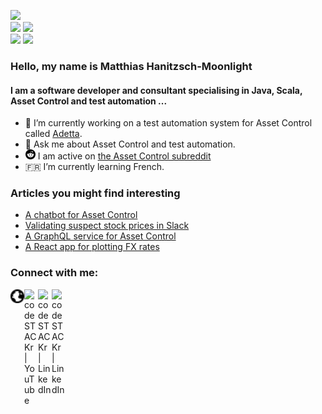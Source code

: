 ![](https://img.shields.io/badge/SKILL-Asset_Control-informational?style=flat&color=2bbc8a)<br />
![](https://img.shields.io/badge/LANG-Java-informational?style=flat&color=eba134)
![](https://img.shields.io/badge/LANG-Scala-informational?style=flat&color=eba134)<br />
![](https://img.shields.io/badge/TOOL-Vim-informational?style=flat&color=33c7e8)
![](https://img.shields.io/badge/TOOL-IDEA-informational?style=flat&color=33c7e8)


### Hello, my name is Matthias Hanitzsch-Moonlight

#### I am a software developer and consultant specialising in Java, Scala, Asset Control and test automation ...

- 🔭 I’m currently working on a test automation system for Asset Control called [Adetta][adettasite].
- 💬 Ask me about Asset Control and test automation.
- <img src="assets/reddit.svg" height="16" style="color: orange;"/> I am active on [the Asset Control subreddit][subreddit]
- 🇫🇷 I’m currently learning French.

### Articles you might find interesting

- [A chatbot for Asset Control](https://terrafino-solutions.com/blog/ac/ac-bot/)
- [Validating suspect stock prices in Slack](https://terrafino-solutions.com/blog/ac/ac-slack-app/)
- [A GraphQL service for Asset Control](https://terrafino-solutions.com/blog/ac/ac-graphql/)
- [A React app for plotting FX rates](https://terrafino-solutions.com/blog/ac/ac-react-fx/)

### Connect with me:

[<img align="left" alt="mhmt.io" width="22px" src="https://raw.githubusercontent.com/iconic/open-iconic/master/svg/globe.svg" />][website]
[<img align="left" alt="codeSTACKr | YouTube" width="22px" src="https://cdn.jsdelivr.net/npm/simple-icons@v3/icons/youtube.svg" />][youtube]
[<img align="left" alt="codeSTACKr | LinkedIn" width="22px" src="https://cdn.jsdelivr.net/npm/simple-icons@v3/icons/linkedin.svg" />][linkedin]
[<img align="left" alt="codeSTACKr | LinkedIn" width="22px" src="https://cdn.jsdelivr.net/npm/simple-icons@v3/icons/medium.svg" />][medium]

<br />

<!--
**mhmtio/mhmtio** is a ✨ _special_ ✨ repository because its `README.md` (this file) appears on your GitHub profile.

Here are some ideas to get you started:

- 🔭 I’m currently working on ...
- 🌱 I’m currently learning ...
- 👯 I’m looking to collaborate on ...
- 🤔 I’m looking for help with ...
- 💬 Ask me about ...
- 📫 How to reach me: ...
- 😄 Pronouns: ...
- ⚡ Fun fact: ...
-->


[website]: https://mhmt.io
[youtube]: https://www.youtube.com/channel/UCTCK8biy6GOUebjji92RXhQ
[linkedin]: https://www.linkedin.com/in/matthiashanitzsch/
[medium]: https://mhmtio.medium.com/
[adettasite]: https://terrafino-solutions.com/adetta
[subreddit]: https://reddit.com/r/asset_control
